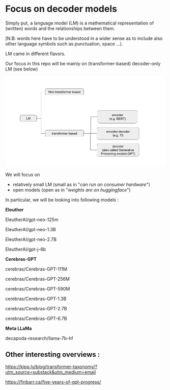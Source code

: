 
# Focus on decoder models 

Simply put, a language model (LM) is a mathematical representation of (written) words and the relationships between them. 

[N.B: words here have to be understood in a wider sense as to include also other language symbols such as punctuation, space ...). 

LM came in different flavors. 

Our focus in this repo will be mainly on (transformer-based) decoder-only LM (see below)

[<img src="LM_overview.png">](overview)


We will focus on 
- relatively small LM (small as in "*can run on consumer hardware*") 
- open models (open as in "*weights are on huggingface*")  

In particular, we will be looking into following models : 

**Eleuther**

EleutherAI/gpt-neo-125m

EleutherAI/gpt-neo-1.3B

EleutherAI/gpt-neo-2.7B

EleutherAI/gpt-j-6b


**Cerebras-GPT**

cerebras/Cerebras-GPT-111M

cerebras/Cerebras-GPT-256M

cerebras/Cerebras-GPT-590M

cerebras/Cerebras-GPT-1.3B

cerebras/Cerebras-GPT-2.7B

cerebras/Cerebras-GPT-6.7B


**Meta LLaMa** 

decapoda-research/llama-7b-hf



## Other interesting overviews : 


https://kipp.ly/blog/transformer-taxonomy/?utm_source=substack&utm_medium=email

https://finbarr.ca/five-years-of-gpt-progress/











